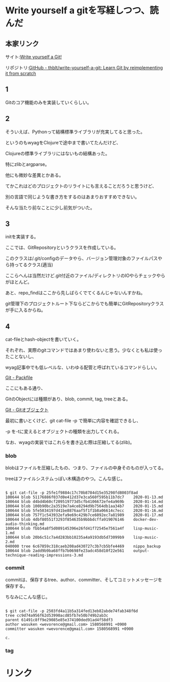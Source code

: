 # Write yourself a gitを写経しつつ、読んだ

## 本家リンク

サイト:[Write yourself a Git!](https://wyag.thb.lt/)

リポジトリ:[GitHub - thblt/write-yourself-a-git: Learn Git by reimplementing it from scratch](https://github.com/thblt/write-yourself-a-git)

## 1

Gitのコア機能のみを実装していくらしい。

## 2

そういえば、Pythonって結構標準ライブラリが充実してると思った。

というのもwyagをClojureで途中まで書いてたんだけど、

Clojureの標準ライブラリにはないもの結構あった。

特にzlibとargparse。

他にも微妙な差異とかある。

てかこれはどのプロジェクトのリライトにも言えることだろうと思うけど、

別の言語で同じような書き方をするのはあまりおすすめできない。

そんな当たり前なことに少し前気がついた。

## 3

initを実装する。

ここでは、GitRepositoryというクラスを作成している。

このクラスは<project-root>/.git/configのデータやら、バージョン管理対象のファイルパスやら持ってるクラス(適当)

ここらへんは当然だけど.git付近のファイル/ディレクトリのIOやらチェックやらがほとんど。

あと、repo_findはここから先しばらくでてくるんじゃないんすかね。

git管理下のプロジェクトルート下ならどこからでも簡単にGitRepositoryクラスが手に入るからね。

## 4

cat-fileとhash-objectを書いていく。

それぞれ、実際のgitコマンドではあまり使わないと思う。少なくとも私は使ったことないし、

wyag記事中でも低レベルな、いわゆる配管と呼ばれているコマンドらしい。

[Git - Packfile](https://git-scm.com/book/ja/v2/Git%E3%81%AE%E5%86%85%E5%81%B4-Packfile)

ここにもある通り、

GitのObjectには種類があり、blob, commit, tag, treeとある。

[Git - Gitオブジェクト](https://git-scm.com/book/ja/v2/Git%E3%81%AE%E5%86%85%E5%81%B4-Git%E3%82%AA%E3%83%96%E3%82%B8%E3%82%A7%E3%82%AF%E3%83%88)

最初に書いとくけど、git cat-file -p <hash>で簡単に内容を確認できるし、

-p を-tに変えるとオブジェクトの種類を出力してくれる。

なお、wyagの実装ではこれらを書き込む際は圧縮してる(zlib)。

### blob

blobはファイルを圧縮したもの、つまり、ファイルの中身そのものが入ってる。

treeはファイルシステムっぽい木構造のやつ。こんな感じ。

```

$ git cat-file -p 25fe1f9884c17c70b8784d15e35298fd8003f8ad
100644 blob 51176886f037d0e412d37e3ca560f595b11b7dc7	2020-01-13.md
100644 blob d4bd4b60cf209519773d5cfb4106672efe4a969b	2020-01-14.md
100644 blob 100b90bc2a3519e7a4ce8294d9b7564db1aa34b7	2020-01-15.md
100644 blob 5fe5034197d41be8876aaf5f1f1b8a06614c7ecc	2020-01-16.md
100644 blob 757f1c543932efa9e69c429b7ce6092ec7a81989	2020-01-17.md
100644 blob 4dbf80551f3293f854635b9bbbdcffa919076146	docker-dev-audio-thinking.md
100644 blob fbb54a8f5d089145396e26fd41f72545e7561a4f	lisp-music-1.md
100644 blob 20b6c51c7a4d283bb10235a4a9193db5d73099b9	lisp-music-2.md
040000 tree 6c67859c318caeb208ad430727c3b7cb5bfe4469	nippo_backup
100644 blob 2add9b9ba68ffb7b0698fe23adc458d10f22e561	output-technique-reading-impressions-3.md

```

### commit

commitは、保存するtree、author、committer、そしてコミットメッセージを保存する。

ちなみにこんな感じ。

```

$ git cat-file -p 2503fd4a11b5a314fed13eb82abde74fab348f6d
tree cc9d74a956f62d53990acd85fb7e50b749b2ab3c
parent 61491c8ff9e29085e85e374100ded91ad4f58df3
author wasuken <wevorence@gmail.com> 1580568991 +0900
committer wasuken <wevorence@gmail.com> 1580568991 +0900

c.

```

### tag



# リンク
